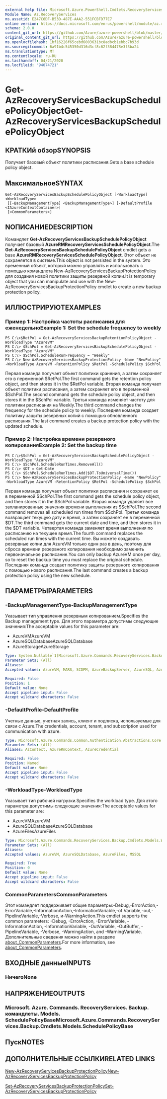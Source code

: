 ```yaml
---
external help file: Microsoft.Azure.PowerShell.Cmdlets.RecoveryServices.Backup.dll-Help.xml
Module Name: Az.RecoveryServices
ms.assetid: E247C6DF-B53D-487E-AAA2-551FCBFD77E7
online version: https://docs.microsoft.com/en-us/powershell/module/az.recoveryservices/get-azrecoveryservicesbackupschedulepolicyobject
schema: 2.0.0
content_git_url: https://github.com/Azure/azure-powershell/blob/master/src/RecoveryServices/RecoveryServices/help/Get-AzRecoveryServicesBackupSchedulePolicyObject.md
original_content_git_url: https://github.com/Azure/azure-powershell/blob/master/src/RecoveryServices/RecoveryServices/help/Get-AzRecoveryServicesBackupSchedulePolicyObject.md
ms.openlocfilehash: 1bf16226f65cebd6003631bc8adbcb1ebbc7b93d
ms.sourcegitcommit: 6a91b4c545350d316d3cf8c62f384478e3f3ba24
ms.translationtype: MT
ms.contentlocale: ru-RU
ms.lasthandoff: 04/21/2020
ms.locfileid: "94074721"
---
```

# <span data-ttu-id="b542c-101">Get-AzRecoveryServicesBackupSchedulePolicyObject</span><span class="sxs-lookup"><span data-stu-id="b542c-101">Get-AzRecoveryServicesBackupSchedulePolicyObject</span></span>

## <span data-ttu-id="b542c-102">КРАТКИй обзор</span><span class="sxs-lookup"><span data-stu-id="b542c-102">SYNOPSIS</span></span>
<span data-ttu-id="b542c-103">Получает базовый объект политики расписания.</span><span class="sxs-lookup"><span data-stu-id="b542c-103">Gets a base schedule policy object.</span></span>

## <span data-ttu-id="b542c-104">Максимальное</span><span class="sxs-lookup"><span data-stu-id="b542c-104">SYNTAX</span></span>

```
Get-AzRecoveryServicesBackupSchedulePolicyObject [-WorkloadType] <WorkloadType>
 [[-BackupManagementType] <BackupManagementType>] [-DefaultProfile <IAzureContextContainer>]
 [<CommonParameters>]
```

## <span data-ttu-id="b542c-105">NОПИСАНИЕ</span><span class="sxs-lookup"><span data-stu-id="b542c-105">DESCRIPTION</span></span>
<span data-ttu-id="b542c-106">Командлет **Get-AzRecoveryServicesBackupSchedulePolicyObject** получает базовый **AzureRMRecoveryServicesSchedulePolicyObject**.</span><span class="sxs-lookup"><span data-stu-id="b542c-106">The **Get-AzRecoveryServicesBackupSchedulePolicyObject** cmdlet gets a base **AzureRMRecoveryServicesSchedulePolicyObject**.</span></span>
<span data-ttu-id="b542c-107">Этот объект не сохраняется в системе.</span><span class="sxs-lookup"><span data-stu-id="b542c-107">This object is not persisted in the system.</span></span>
<span data-ttu-id="b542c-108">Это временный объект, который можно управлять и использовать с помощью командлета New-AzRecoveryServicesBackupProtectionPolicy для создания новой политики защиты резервной копии.</span><span class="sxs-lookup"><span data-stu-id="b542c-108">It is temporary object that you can manipulate and use with the New-AzRecoveryServicesBackupProtectionPolicy cmdlet to create a new backup protection policy.</span></span>

## <span data-ttu-id="b542c-109">ИЛЛЮСТРИРУЮТ</span><span class="sxs-lookup"><span data-stu-id="b542c-109">EXAMPLES</span></span>

### <span data-ttu-id="b542c-110">Пример 1: Настройка частоты расписания для еженедельно</span><span class="sxs-lookup"><span data-stu-id="b542c-110">Example 1: Set the schedule frequency to weekly</span></span>
```
PS C:\>$RetPol = Get-AzRecoveryServicesBackupRetentionPolicyObject -WorkloadType "AzureVM" 
PS C:\> $SchPol = Get-AzRecoveryServicesBackupSchedulePolicyObject -WorkloadType "AzureVM" 
PS C:\> $SchPol.ScheduleRunFrequency = "Weekly"
PS C:\> New-AzRecoveryServicesBackupProtectionPolicy -Name "NewPolicy" -WorkloadType AzureVM -RetentionPolicy $RetPol -SchedulePolicy $SchPol
```

<span data-ttu-id="b542c-111">Первая команда получает объект политики хранения, а затем сохраняет его в переменной $RetPol.</span><span class="sxs-lookup"><span data-stu-id="b542c-111">The first command gets the retention policy object, and then stores it in the $RetPol variable.</span></span>
<span data-ttu-id="b542c-112">Вторая команда получает объект политики расписания, а затем сохраняет его в переменной $SchPol.</span><span class="sxs-lookup"><span data-stu-id="b542c-112">The second command gets the schedule policy object, and then stores it in the $SchPol variable.</span></span>
<span data-ttu-id="b542c-113">Третья команда изменяет частоту для политики расписания на Weekly.</span><span class="sxs-lookup"><span data-stu-id="b542c-113">The third command changes the frequency for the schedule policy to weekly.</span></span>
<span data-ttu-id="b542c-114">Последняя команда создает политику защиты резервных копий с помощью обновленного расписания.</span><span class="sxs-lookup"><span data-stu-id="b542c-114">The last command creates a backup protection policy with the updated schedule.</span></span>

### <span data-ttu-id="b542c-115">Пример 2: Настройка времени резервного копирования</span><span class="sxs-lookup"><span data-stu-id="b542c-115">Example 2: Set the backup time</span></span>
```
PS C:\>$SchPol = Get-AzRecoveryServicesBackupSchedulePolicyObject -WorkloadType "AzureVM" 
PS C:\> $SchPol.ScheduleRunTimes.RemoveAll()
PS C:\> $DT = Get-Date
PS C:\> $SchPol.ScheduleRunTimes.Add($DT.ToUniversalTime())
PS C:\> New-AzRecoveryServicesBackupProtectionPolicy -Name "NewPolicy" -WorkloadType AzureVM -RetentionPolicy $RetPol -SchedulePolicy $SchPol
```

<span data-ttu-id="b542c-116">Первая команда получает объект политики расписания и сохраняет ее в переменной $SchPol.</span><span class="sxs-lookup"><span data-stu-id="b542c-116">The first command gets the schedule policy object, and then stores it in the $SchPol variable.</span></span>
<span data-ttu-id="b542c-117">Вторая команда удаляет все запланированные значения времени выполнения из $SchPol.</span><span class="sxs-lookup"><span data-stu-id="b542c-117">The second command removes all scheduled run times from $SchPol.</span></span>
<span data-ttu-id="b542c-118">Третья команда возвращает текущую дату и время, а затем сохраняет ее в переменной $DT.</span><span class="sxs-lookup"><span data-stu-id="b542c-118">The third command gets the current date and time, and then stores it in the $DT variable.</span></span>
<span data-ttu-id="b542c-119">Четвертая команда заменяет время выполнения по расписанию на текущее время.</span><span class="sxs-lookup"><span data-stu-id="b542c-119">The fourth command replaces the scheduled run times with the current time.</span></span>
<span data-ttu-id="b542c-120">Вы можете создавать резервные копии для AzureVM только один раз в день, поэтому для сброса времени резервного копирования необходимо заменить первоначальное расписание.</span><span class="sxs-lookup"><span data-stu-id="b542c-120">You can only backup AzureVM once per day, so to reset the backup time you must replace the original schedule.</span></span>
<span data-ttu-id="b542c-121">Последняя команда создает политику защиты резервного копирования с помощью нового расписания.</span><span class="sxs-lookup"><span data-stu-id="b542c-121">The last command creates a backup protection policy using the new schedule.</span></span>

## <span data-ttu-id="b542c-122">ПАРАМЕТРЫ</span><span class="sxs-lookup"><span data-stu-id="b542c-122">PARAMETERS</span></span>

### <span data-ttu-id="b542c-123">-BackupManagementType</span><span class="sxs-lookup"><span data-stu-id="b542c-123">-BackupManagementType</span></span>
<span data-ttu-id="b542c-124">Указывает тип управления резервным копированием.</span><span class="sxs-lookup"><span data-stu-id="b542c-124">Specifies the Backup management type.</span></span>
<span data-ttu-id="b542c-125">Для этого параметра допустимы следующие значения:</span><span class="sxs-lookup"><span data-stu-id="b542c-125">The acceptable values for this parameter are:</span></span>
- <span data-ttu-id="b542c-126">AzureVM</span><span class="sxs-lookup"><span data-stu-id="b542c-126">AzureVM</span></span> 
- <span data-ttu-id="b542c-127">AzureSQLDatabase</span><span class="sxs-lookup"><span data-stu-id="b542c-127">AzureSQLDatabase</span></span>
- <span data-ttu-id="b542c-128">AzureStorage</span><span class="sxs-lookup"><span data-stu-id="b542c-128">AzureStorage</span></span>

```yaml
Type: System.Nullable`1[Microsoft.Azure.Commands.RecoveryServices.Backup.Cmdlets.Models.BackupManagementType]
Parameter Sets: (All)
Aliases:
Accepted values: AzureVM, MARS, SCDPM, AzureBackupServer, AzureSQL, AzureStorage, AzureWorkload

Required: False
Position: 1
Default value: None
Accept pipeline input: False
Accept wildcard characters: False
```

### <span data-ttu-id="b542c-129">-DefaultProfile</span><span class="sxs-lookup"><span data-stu-id="b542c-129">-DefaultProfile</span></span>
<span data-ttu-id="b542c-130">Учетные данные, учетная запись, клиент и подписка, используемые для связи с Azure.</span><span class="sxs-lookup"><span data-stu-id="b542c-130">The credentials, account, tenant, and subscription used for communication with azure.</span></span>

```yaml
Type: Microsoft.Azure.Commands.Common.Authentication.Abstractions.Core.IAzureContextContainer
Parameter Sets: (All)
Aliases: AzContext, AzureRmContext, AzureCredential

Required: False
Position: Named
Default value: None
Accept pipeline input: False
Accept wildcard characters: False
```

### <span data-ttu-id="b542c-131">-WorkloadType</span><span class="sxs-lookup"><span data-stu-id="b542c-131">-WorkloadType</span></span>
<span data-ttu-id="b542c-132">Указывает тип рабочей нагрузки.</span><span class="sxs-lookup"><span data-stu-id="b542c-132">Specifies the workload type.</span></span>
<span data-ttu-id="b542c-133">Для этого параметра допустимы следующие значения:</span><span class="sxs-lookup"><span data-stu-id="b542c-133">The acceptable values for this parameter are:</span></span>
- <span data-ttu-id="b542c-134">AzureVM</span><span class="sxs-lookup"><span data-stu-id="b542c-134">AzureVM</span></span> 
- <span data-ttu-id="b542c-135">AzureSQLDatabase</span><span class="sxs-lookup"><span data-stu-id="b542c-135">AzureSQLDatabase</span></span>
- <span data-ttu-id="b542c-136">AzureFiles</span><span class="sxs-lookup"><span data-stu-id="b542c-136">AzureFiles</span></span>

```yaml
Type: Microsoft.Azure.Commands.RecoveryServices.Backup.Cmdlets.Models.WorkloadType
Parameter Sets: (All)
Aliases:
Accepted values: AzureVM, AzureSQLDatabase, AzureFiles, MSSQL

Required: True
Position: 0
Default value: None
Accept pipeline input: False
Accept wildcard characters: False
```

### <span data-ttu-id="b542c-137">CommonParameters</span><span class="sxs-lookup"><span data-stu-id="b542c-137">CommonParameters</span></span>
<span data-ttu-id="b542c-138">Этот командлет поддерживает общие параметры:-Debug,-ErrorAction,-ErrorVariable,-InformationAction,-InformationVariable,-of Variable,-out,-PipelineVariable,-Verbose, и-WarningAction.</span><span class="sxs-lookup"><span data-stu-id="b542c-138">This cmdlet supports the common parameters: -Debug, -ErrorAction, -ErrorVariable, -InformationAction, -InformationVariable, -OutVariable, -OutBuffer, -PipelineVariable, -Verbose, -WarningAction, and -WarningVariable.</span></span> <span data-ttu-id="b542c-139">Дополнительные сведения можно найти в разделе [about_CommonParameters](http://go.microsoft.com/fwlink/?LinkID=113216).</span><span class="sxs-lookup"><span data-stu-id="b542c-139">For more information, see [about_CommonParameters](http://go.microsoft.com/fwlink/?LinkID=113216).</span></span>

## <span data-ttu-id="b542c-140">ВХОДНЫЕ данные</span><span class="sxs-lookup"><span data-stu-id="b542c-140">INPUTS</span></span>

### <span data-ttu-id="b542c-141">Ничего</span><span class="sxs-lookup"><span data-stu-id="b542c-141">None</span></span>

## <span data-ttu-id="b542c-142">НАПРЯЖЕНИЕ</span><span class="sxs-lookup"><span data-stu-id="b542c-142">OUTPUTS</span></span>

### <span data-ttu-id="b542c-143">Microsoft. Azure. Commands. RecoveryServices. Backup. командлеты. Models. SchedulePolicyBase</span><span class="sxs-lookup"><span data-stu-id="b542c-143">Microsoft.Azure.Commands.RecoveryServices.Backup.Cmdlets.Models.SchedulePolicyBase</span></span>

## <span data-ttu-id="b542c-144">Пуск</span><span class="sxs-lookup"><span data-stu-id="b542c-144">NOTES</span></span>

## <span data-ttu-id="b542c-145">ДОПОЛНИТЕЛЬНЫЕ ССЫЛКИ</span><span class="sxs-lookup"><span data-stu-id="b542c-145">RELATED LINKS</span></span>

[<span data-ttu-id="b542c-146">New-AzRecoveryServicesBackupProtectionPolicy</span><span class="sxs-lookup"><span data-stu-id="b542c-146">New-AzRecoveryServicesBackupProtectionPolicy</span></span>](./New-AzRecoveryServicesBackupProtectionPolicy.md)

[<span data-ttu-id="b542c-147">Set-AzRecoveryServicesBackupProtectionPolicy</span><span class="sxs-lookup"><span data-stu-id="b542c-147">Set-AzRecoveryServicesBackupProtectionPolicy</span></span>](./Set-AzRecoveryServicesBackupProtectionPolicy.md)



